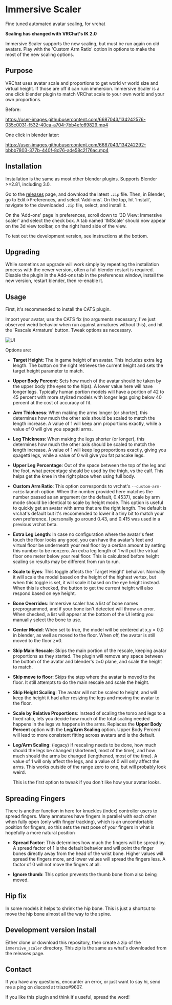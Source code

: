 Immersive Scaler
===========
Fine tuned automated avatar scaling, for vrchat

**Scaling has changed with VRChat's IK 2.0**

Immersive Scaler supports the new scaling, but must be run again on
old avatars. Play with the 'Custom Arm Ratio' option in options to
make the most of the new scaling options.

## Purpose

VRChat uses avatar scale and proportions to get world vr world size
and virtual height. If those are off it can ruin immersion. Immersive
Scaler is a one click blender plugin to match VRChat scale to your own
world and your own proportions.


Before:

https://user-images.githubusercontent.com/6687043/134242576-035c0031-f532-40ca-a704-7bb4efc69829.mp4



One click in blender later:

https://user-images.githubusercontent.com/6687043/134242292-bbbb7803-377b-440f-8d76-ade58c2176ac.mp4


## Installation

Installation is the same as most other blender plugins. Supports
Blender >=2.81, including 3.0.

Go to the
[releases](https://github.com/triazo/immersive_scaler/releases) page,
and download the latest `.zip` file. Then, in Blender, go to
Edit->Preferences, and select 'Add-ons'. On the top, hit 'Install',
navigate to the downloaded `.zip` file, select, and install it.

On the 'Add-ons' page in preferences, scroll down to '3D View:
Immersive scaler' and select the check box. A tab named 'IMScale'
should now appear on the 3d view toolbar, on the right hand side of
the view.

To test out the development version, see instructions at the bottom.

## Upgrading

While sometims an upgrade will work simply by repeating the
installation process with the newer version, often a full blender
restart is required. Disable the plugin in the Add-ons tab in the
preferences window, install the new version, restart blender, then
re-enable it.

## Usage

First, it's recommended to install the CATS plugin.

Import your avatar, use the CATS fix (no arguments necessary,
I've just observed weird behavior when run against armatures without
this), and hit the 'Rescale Armature' button. Tweak options as necessary.


![UI](https://triazo.net/files/blender_2021-10-05_17-08-04.png)

Options are:

- **Target Height**: The in game height of an avatar. This includes
  extra leg length. The button on the right retrieves the current
  height and sets the target height parameter to match.

- **Upper Body Percent**: Sets how much of the avatar should be taken
  by the upper body (the eyes to the hips). A lower value here will
  have longer legs. Typically human portion models will have a portion
  of 42 to 45 percent with more stylized models with longer legs going
  below 40 percent at the cost of accuracy of fit.




- **Arm Thickness**: When making the arms longer (or shorter), this
  determines how much the other axis should be scaled to match the
  length increase. A value of 1 will keep arm proportions exactly,
  while a value of 0 will give you spagetti arms.

- **Leg Thickness**: When making the legs shorter (or longer), this
  determines how much the other axis should be scaled to match the
  length increase. A value of 1 will keep leg proportions exactly,
  giving you spagetti legs, while a value of 0 will give you fat pancake
  legs.

- **Upper Leg Percentage**: Out of the space between the top of the leg
  and the foot, what percentage should be used by the thigh, vs the
  calf. This helps get the knee in the right place when using full
  body.

- **Custom Arm Ratio**: This option corresponds to vrchat's
  `--custom-arm-ratio` launch option. When the number provided here
  matches the number passed as an argument (or the default, 0.4537),
  scale by arm mode should be identical to scale by height mode. This
  option is useful to quickly get an avatar with arms that are the
  right length. The default is vrchat's default but it's reccomended
  to lower it a tiny bit to match your own preference. I personally go
  around 0.43, and 0.415 was used in a previous vrchat beta.

- **Extra Leg Length**: In case no configuration where the avatar's
  feet touch the floor looks any good, you can have the avatar's feet
  and virtual floor be underneath your real floor by a certian amount
  by setting this number to be nonzero. An extra leg length of 1 will
  put the virtual floor one meter below your real floor. This is
  calculated before height scaling so results may be different from
  run to run.

- **Scale to Eyes**: This toggle affects the 'Target Height'
  behaivor. Normally it will scale the model based on the height of
  the highest vertex, but when this toggle is set, it will scale it
  based on the eye height instead. When this is checked, the button to
  get the current height will also respond based on eye height.

- **Bone Overrides**: Immersive scaler has a list of bone names
  preprogrammed, and if your bone isn't detected will throw an
  error. When checked, a list will appear at the bottom of the UI
  letting you manually select the bone to use.

- **Center Model**: When set to true, the model will be centered at
  x,y = 0,0 in blender, as well as moved to the floor. When off,
  the avatar is still moved to the floor z=0.

- **Skip Main Rescale**: Skips the main portion of the rescale, keeping
  avatar proportions as they started. The plugin will remove any space
  between the bottom of the avatar and blender's z=0 plane, and scale
  the height to match.

- **Skip move to floor**: Skips the step where the avatar is moved to the
  floor. It still attempts to do the main rescale and scale the height.

- **Skip Height Scaling**: The avatar will not be scaled to height, and
  will keep the height it had after resizing the legs and moving the
  avatar to the floor.

- **Scale by Relative Proportions**: Instead of scaling the torso and
  legs to a fixed ratio, lets you decide how much of the total scaling
  needed happens in the legs vs happens in the arms. Replaces the
  **Upper Body Percent** option with the **Leg/Arm Scaling**
  option. Upper Body Percent will lead to more consistent fitting
  across avatars and is the default.

- **Leg/Arm Scaling**: (legacy) If rescaling needs to be done, how
  much should the legs be changed (shortened, most of the time), and
  how much should the arms be changed (lengthened, most of the
  time). A value of 1 will only affect the legs, and a value of 0 will
  only affect the arms. This works outside of the range zero to one,
  but will probably look weird.

  This is the first option to tweak if you don't like how your avatar
  looks.




## Spreading Fingers

There is another function in here for knuckles (index) controller
users to spread fingers. Many armatures have fingers in parallel with
each other when fully open (only with finger tracking), which is an
uncomfortable position for fingers, so this sets the rest pose of your
fingers in what is hopefully a more natural position

- **Spread Factor**: This determines how much the fingers will be
  spread by. A spread factor of 1 is the default behavior and will
  point the finger bones directly away from the head of the wrist
  bone. Higher values will spread the fingers more, and lower values
  will spread the fingers less. A factor of 0 will not move the
  fingers at all.

- **Ignore thumb**: This option prevents the thumb bone from also being moved.

## Hip fix

In some models it helps to shrink the hip bone. This is just a shortcut
to move the hip bone almost all the way to the spine.

## Development version Install

Either clone or download this repository, then create a zip of the
`immersive_scaler` directory. This zip is the same as what's
downloaded from the releases page.

## Contact

If you have any questions, encounter an error, or just want to say hi,
send me a ping on discord at triazo#9607.

If you like this plugin and think it's useful, spread the word!
